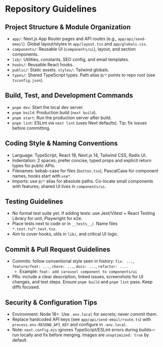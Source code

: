 # Repository Guidelines

## Project Structure & Module Organization
- `app/`: Next.js App Router pages and API routes (e.g., `app/api/send-email`). Global layout/styles in `app/layout.tsx` and `app/globals.css`.
- `components/`: Reusable UI (`components/ui`), layout, and section components. 
- `lib/`: Utilities, constants, SEO config, and email templates.
- `hooks/`: Reusable React hooks.
- `public/`: Static assets.  `styles/`: Tailwind globals.
- `types/`: Shared TypeScript types. Path alias `@/*` points to repo root (see `tsconfig.json`).

## Build, Test, and Development Commands
- `pnpm dev`: Start the local dev server.
- `pnpm build`: Production build (`next build`).
- `pnpm start`: Run the production server after build.
- `pnpm lint`: ESLint via `next lint` (uses Next defaults). Tip: fix issues before committing.

## Coding Style & Naming Conventions
- Language: TypeScript, React 18, Next.js 14, Tailwind CSS, Radix UI.
- Indentation: 2 spaces; prefer concise, typed props and explicit return types for public APIs.
- Filenames: kebab-case for files (`button.tsx`), PascalCase for component names, hooks start with `use*`.
- Imports: use `@/*` alias for absolute paths. Co-locate small components with features; shared UI lives in `components/ui`.

## Testing Guidelines
- No formal test suite yet. If adding tests: use Jest/Vitest + React Testing Library for unit, Playwright for e2e.
- Place tests next to code or in `__tests__/`. Name files `*.test.ts`/`*.test.tsx`.
- Aim to cover hooks, utils in `lib/`, and critical UI logic.

## Commit & Pull Request Guidelines
- Commits: follow conventional style seen in history: `fix: ...`, `feature/feat: ...`, `chore: ...`, `docs: ...`, `refactor: ...`.
  - Example: `feat: add carousel component to components/ui`
- PRs: include a clear description, linked issues, screenshots for UI changes, and test steps. Ensure `pnpm build` and `pnpm lint` pass. Keep diffs focused.

## Security & Configuration Tips
- Environment: Node 18+. Use `.env.local` for secrets; never commit them.
- Replace hardcoded API keys (see `app/api/send-email/route.ts`) with `process.env.RESEND_API_KEY` and configure in `.env.local`.
- Note: `next.config.mjs` ignores TypeScript/ESLint errors during builds—run locally and fix before merging. Images are `unoptimized: true` by default.

